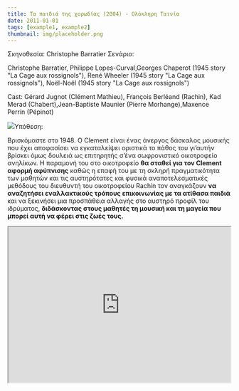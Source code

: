 ```yaml
---
title: Τα παιδιά της χορωδίας (2004) - Ολόκληρη Ταινία
date: 2011-01-01
tags: [example1, example2]
thumbnail: img/placeholder.png
---
```


Σκηνοθεσία:
Christophe Barratier
Σενάριο:

Christophe Barratier, Philippe Lopes-Curval,Georges Chaperot (1945 story "La Cage aux rossignols"), René Wheeler (1945 story "La Cage aux rossignols"), Noël-Noël (1945 story "La Cage aux rossignols")

Cast:
 Gérard Jugnot (Clément Mathieu), François Berléand (Rachin), Kad Merad (Chabert),Jean-Baptiste Maunier (Pierre Morhange),Maxence Perrin (Pépinot)

![](http://www.sevenart.gr/dynamicpics/movies/poster/thumbs/1968_s_831_0372824_4846ed49.jpg)Υπόθεση:

Βρισκόμαστε στο 1948\. Ο Clement είναι ένας άνεργος δάσκαλος μουσικής που έχει αποφασίσει να εγκαταλείψει οριστικά το πάθος του γι’αυτήν βρίσκει όμως δουλειά ως επιτηρητής σ’ένα σωφρονιστικό οικοτροφείο ανηλίκων. Η παραμονή του στο οικοτροφείο **θα σταθεί για τον Clement αφορμή αφύπνισης** καθώς η επαφή του με τη σκληρή πραγματικότητα των μαθητών και τις αυστηρότατες και φυσικά αναποτελεσματικές μεθόδους του διευθυντή του οικοτροφείου Rachin τον αναγκάζουν **να** **αναζητήσει εναλλακτικούς τρόπους επικοινωνίας με τα ατίθασα παιδιά** και να ξεκινήσει μια προσπάθεια αλλαγής στο αυστηρό προφίλ του ιδρύματος, **διδάσκοντας στους μαθητές τη μουσική και τη μαγεία που μπορεί αυτή να φέρει στις ζωές τους.** 
<iframe height="350" src="https://docs.google.com/file/d/0B_I1oSy0BsA3aVZGckVkSkpXN0E/preview" width="500"></iframe>
